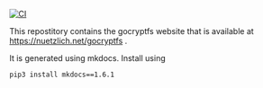 [![CI](https://github.com/rfjakob/gocryptfs-website/actions/workflows/ci.yml/badge.svg)](https://github.com/rfjakob/gocryptfs-website/actions/workflows/ci.yml)

This repostitory contains the gocryptfs website that is available at
https://nuetzlich.net/gocryptfs .

It is generated using mkdocs. Install using

    pip3 install mkdocs==1.6.1

